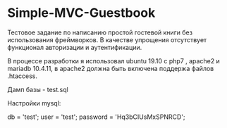 # Simple-MVC-Guestbook

Тестовое задание по написанию простой гостевой книги без использования фреймворков. В качестве упрощения отсутствует функционал авторизации и аутентификации.

В процессе разработки я использовал ubuntu 19.10 с php7 , apache2 и  mariadb 10.4.11, в apache2 должна быть включена поддержа файлов .htaccess.

Дамп базы - test.sql

Настройки mysql:

db = 'test';
user = 'test';
password = 'Hq3bCIUsMxSPNRCD';


